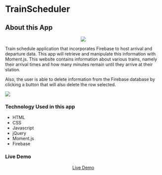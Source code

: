 # TrainScheduler
<h2>About this App</h2>
<center><img src="https://i.imgur.com/3HEt5eK.png"></center>

Train schedule application that incorporates Firebase to host arrival and departure data. This app will retrieve and manipulate this information with Moment.js. This website contains information about various trains, namely their arrival times and how many minutes remain until they arrive at their station.

Also, the user is able to delete information from the Firebase database by clicking a button that will also delete the row selected.

<img src="https://i.imgur.com/uP2QiRW.png">


<h3>Technology Used in this app</h3>
<ul>
  <li>HTML</li>
  <li>CSS</li>
  <li>Javascript</li>
  <li>jQuery</li>
  <li>Moment.js</li>
  <li>Firebase</li>
</ul>

<h3>Live Demo</h3>

<center><a href="https://rederu.github.io/TrainScheduler">Live Demo</a></center>
